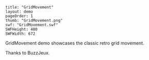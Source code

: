 ```
title: "GridMovement"
layout: demo
pageOrder: 1
thumb: "GridMovement.png"
swf: "GridMovement.swf"
SWFHeight: 480
SWFWidth: 672
```

GridMovement demo showcases the classic retro grid movement.

Thanks to BuzzJeux.